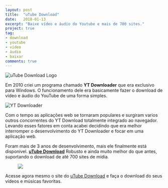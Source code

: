 ```yaml
---
layout: post
title:  "uTube Download"
date:   2018-01-13
excerpt: "Baixe vídeo e áudio do Youtube e mais de 700 sites."
project: true
tag:
- download 
- youtube
- vídeo
- áudio
- baixar
comments: true
---
```


![uTube Download Logo](https://github.com/ialexsilva/ialexsilva.github.io/raw/master/assets/img/logoutube.png)

Em 2010 criei um programa chamado **YT Downloader** que era exclusivo para Windows. O funcionamento dele era basicamente fazer o download de vídeo e áudio do YouTube de uma forma simples.

![YT Downloader](https://github.com/ialexsilva/ialexsilva.github.io/raw/master/assets/img/ytdownloader.png)

Com o tempo as aplicações web se tornaram populares e surgiram varios outros concorrentes do YT Download totalmente integrado ao navegador. Levando esses fatores em conta acabei decidindo que era melhor interromper o desenvolvimento do YT Downloader e focar em uma aplicação web.

Foram mais de 3 anos de desenvolvimento, mais ele finalmente está disponivel. **[uTube Download](https://utubedownload.net)** Robusto e ainda muito melhor do que antes, suportando o download de até 700 sites de mídia.

<figure>
	<a href="https://github.com/ialexsilva/ialexsilva.github.io/raw/master/assets/img/screenshot_utube_site.png"><img src="https://github.com/ialexsilva/ialexsilva.github.io/raw/master/assets/img/screenshot_utube_site.png"></a>
</figure>

Acesse agora mesmo o site do [uTube Download](https://utubedownload.net) e faça o download do seus vídeos e músicas favoritas.


